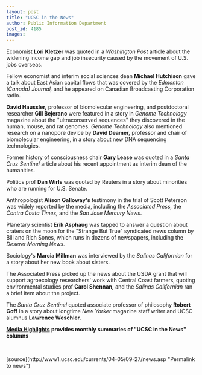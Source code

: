 ```yaml
---
layout: post
title: "UCSC in the News"
author: Public Information Department
post_id: 4185
images:
---
```


<a name="content" id="content"></a>
<p>
  Economist <b>Lori Kletzer</b> was quoted in a <i>Washington Post</i> article about the widening income gap and job insecurity caused by the movement of U.S. jobs overseas.
</p>
<p>
  Fellow economist and interim social sciences dean <b>Michael Hutchison</b> gave a talk about East Asian capital flows that was covered by the <i>Edmonton (Canada) Journal,</i> and he appeared on Canadian Broadcasting Corporation radio.
</p>
<p>
  <b>David Haussler,</b> professor of biomolecular engineering, and postdoctoral researcher <b>Gill Bejerano</b> were featured in a story in <i>Genome Technology</i> magazine about the "ultraconserved sequences" they discovered in the human, mouse, and rat genomes. <i>Genome Technology</i> also mentioned research on a nanopore device by <b>David Deamer,</b> professor and chair of biomolecular engineering, in a story about new DNA sequencing technologies.
</p>
<p>
  Former history of consciousness chair <b>Gary Lease</b> was quoted in a <i>Santa Cruz Sentinel</i> article about his recent appointment as interim dean of the humanities.
</p>
<p>
  Politics prof <b>Dan Wirls</b> was quoted by Reuters in a story about minorities who are running for U.S. Senate.
</p>
<p>
  Anthropologist <b>Alison Galloway's</b> testimony in the trial of Scott Peterson was widely reported by the media, including the <i>Associated Press,</i> the <i>Contra Costa Times,</i> and the <i>San Jose Mercury News.</i>
</p>
<p>
  Planetary scientist <b>Erik Asphaug</b> was tapped to answer a question about craters on the moon for the "Strange But True" syndicated news column by Bill and Rich Sones, which runs in dozens of newspapers, including the <i>Deseret Morning News.</i>
</p>
<p>
  Sociology's <b>Marcia Millman</b> was interviewed by the <i>Salinas Californian</i> for a story about her new book about sisters.
</p>
<p>
  The Associated Press picked up the news about the USDA grant that will support agroecology researchers' work with Central Coast farmers, quoting environmental studies prof <b>Carol Shennan,</b> and the <i>Salinas Californian</i> ran a brief item about the project.
</p>
<p>
  The <i>Santa Cruz Sentinel</i> quoted associate professor of philosophy <b>Robert Goff</b> in a story about longtime <i>New Yorker</i> magazine staff writer and UCSC alumnus <b>Lawrence Weschler.</b>
</p>
<p>
  <a href="http://www.ucsc.edu/news_events/media_highlights"><b>Media Highlights</b></a> <b>provides monthly summaries of "UCSC in the News" columns</b>
</p><br>
<form>

</form>
<p>

</p>
[source](http://www1.ucsc.edu/currents/04-05/09-27/news.asp "Permalink to news")

